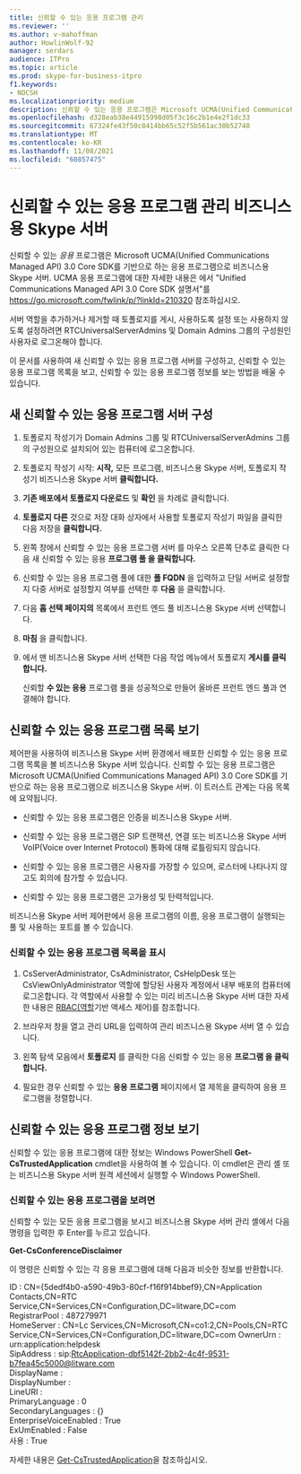 ```yaml
---
title: 신뢰할 수 있는 응용 프로그램 관리
ms.reviewer: ''
ms.author: v-mahoffman
author: HowlinWolf-92
manager: serdars
audience: ITPro
ms.topic: article
ms.prod: skype-for-business-itpro
f1.keywords:
- NOCSH
ms.localizationpriority: medium
description: 신뢰할 수 있는 응용 프로그램은 Microsoft UCMA(Unified Communications Managed API) 3.0 Core SDK를 기반으로 하는 응용 프로그램으로 비즈니스용 Skype 서버.
ms.openlocfilehash: d328eab38e44915998d05f3c16c2b1e4e2f1dc33
ms.sourcegitcommit: 67324fe43f50c8414bb65c52f5b561ac30b52748
ms.translationtype: MT
ms.contentlocale: ko-KR
ms.lasthandoff: 11/08/2021
ms.locfileid: "60857475"
---
```

# <a name="manage-trusted-applications-in-skype-for-business-server"></a>신뢰할 수 있는 응용 프로그램 관리 비즈니스용 Skype 서버

신뢰할 수 있는 *응용* 프로그램은 Microsoft UCMA(Unified Communications Managed API) 3.0 Core SDK를 기반으로 하는 응용 프로그램으로 비즈니스용 Skype 서버. UCMA 응용 프로그램에 대한 자세한 내용은 에서 "Unified Communications Managed API 3.0 Core SDK 설명서"를 https://go.microsoft.com/fwlink/p/?linkId=210320 참조하십시오.

서버 역할을 추가하거나 제거할 때 토폴로지를 게시, 사용하도록 설정 또는 사용하지 않도록 설정하려면 RTCUniversalServerAdmins 및 Domain Admins 그룹의 구성원인 사용자로 로그온해야 합니다. 

이 문서를 사용하여 새 신뢰할 수 있는 응용 프로그램 서버를 구성하고, 신뢰할 수 있는 응용 프로그램 목록을 보고, 신뢰할 수 있는 응용 프로그램 정보를 보는 방법을 배울 수 있습니다. 

## <a name="configure-a-new-trusted-application-server"></a>새 신뢰할 수 있는 응용 프로그램 서버 구성

1.  토폴로지 작성기가 Domain Admins 그룹 및 RTCUniversalServerAdmins 그룹의 구성원으로 설치되어 있는 컴퓨터에 로그온합니다.

2.  토폴로지 작성기 시작:  **시작,** 모든 프로그램, 비즈니스용 Skype 서버, 토폴로지 작성기 비즈니스용 Skype 서버 **클릭합니다.**

3.  **기존 배포에서 토폴로지 다운로드** 및 **확인** 을 차례로 클릭합니다.

4.  **토폴로지 다른** 것으로 저장 대화 상자에서 사용할 토폴로지 작성기 파일을 클릭한 다음 저장을 **클릭합니다.**

5.  왼쪽 창에서 신뢰할 수 있는 응용 프로그램 서버 를 마우스 오른쪽 단추로 클릭한 다음 새 신뢰할 수 있는 응용 **프로그램 풀 을 클릭합니다.**

6.  신뢰할 수 있는 응용 프로그램 풀에 대한 **풀 FQDN** 을 입력하고 단일 서버로 설정할지 다중 서버로 설정할지 여부를 선택한 후 **다음** 을 클릭합니다.

7.  다음 **홉 선택 페이지의** 목록에서 프런트 엔드 풀 비즈니스용 Skype 서버 선택합니다.

8.  **마침** 을 클릭합니다.

9.  에서 맨 비즈니스용 Skype 서버 선택한 다음 작업 메뉴에서 토폴로지 **게시를 클릭합니다.** 
    
    신뢰할 **수 있는 응용** 프로그램 풀을 성공적으로 만들어 올바른 프런트 엔드 풀과 연결해야 합니다.


## <a name="view-a-list-of-trusted-applications"></a>신뢰할 수 있는 응용 프로그램 목록 보기

제어판을 사용하여 비즈니스용 Skype 서버 환경에서 배포한 신뢰할 수 있는 응용 프로그램 목록을 볼 비즈니스용 Skype 서버 있습니다. 신뢰할 수 있는 응용 프로그램은 Microsoft UCMA(Unified Communications Managed API) 3.0 Core SDK를 기반으로 하는 응용 프로그램으로 비즈니스용 Skype 서버. 이 트러스트 관계는 다음 목록에 요약됩니다.

  - 신뢰할 수 있는 응용 프로그램은 인증을 비즈니스용 Skype 서버.

  - 신뢰할 수 있는 응용 프로그램은 SIP 트랜잭션, 연결 또는 비즈니스용 Skype 서버 VoIP(Voice over Internet Protocol) 통화에 대해 로틀링되지 않습니다.

  - 신뢰할 수 있는 응용 프로그램은 사용자를 가장할 수 있으며, 로스터에 나타나지 않고도 회의에 참가할 수 있습니다.

  - 신뢰할 수 있는 응용 프로그램은 고가용성 및 탄력적입니다.

비즈니스용 Skype 서버 제어판에서 응용 프로그램의 이름, 응용 프로그램이 실행되는 풀 및 사용하는 포트를 볼 수 있습니다.


### <a name="to-view-a-list-of-trusted-applications"></a>신뢰할 수 있는 응용 프로그램 목록을 표시

1.  CsServerAdministrator, CsAdministrator, CsHelpDesk 또는 CsViewOnlyAdministrator 역할에 할당된 사용자 계정에서 내부 배포의 컴퓨터에 로그온합니다. 각 역할에서 사용할 수 있는 미리 비즈니스용 Skype 서버 대한 자세한 내용은 [RBAC(역할](../plan-your-deployment/security/role-based-access-control-rbac.md)기반 액세스 제어)를 참조합니다.

2.  브라우저 창을 열고 관리 URL을 입력하여 관리 비즈니스용 Skype 서버 열 수 있습니다.

3.  왼쪽 탐색 모음에서 **토폴로지** 를 클릭한 다음 신뢰할 수 있는 응용 **프로그램 을 클릭합니다.**

4.  필요한 경우 신뢰할 수 있는 **응용 프로그램** 페이지에서 열 제목을 클릭하여 응용 프로그램을 정렬합니다.


## <a name="view-trusted-application-information"></a>신뢰할 수 있는 응용 프로그램 정보 보기

신뢰할 수 있는 응용 프로그램에 대한 정보는 Windows PowerShell **Get-CsTrustedApplication** cmdlet을 사용하여 볼 수 있습니다. 이 cmdlet은 관리 셸 또는 비즈니스용 Skype 서버 원격 세션에서 실행할 수 Windows PowerShell. 


### <a name="to-view-trusted-applications"></a>신뢰할 수 있는 응용 프로그램을 보려면

신뢰할 수 있는 모든 응용 프로그램을 보시고 비즈니스용 Skype 서버 관리 셸에서 다음 명령을 입력한 후 Enter를 누르고 있습니다.
    
   **Get-CsConferenceDisclaimer**
    
   이 명령은 신뢰할 수 있는 각 응용 프로그램에 대해 다음과 비슷한 정보를 반환합니다.
    
   ID : CN={5dedf4b0-a590-49b3-80cf-f16f914bbef9},CN=Application Contacts,CN=RTC Service,CN=Services,CN=Configuration,DC=litware,DC=com<br/>
   RegistrarPool : 487279971<br/>
   HomeServer : CN=Lc Services,CN=Microsoft,CN=co1:2,CN=Pools,CN=RTC Service,CN=Services,CN=Configuration,DC=litware,DC=com OwnerUrn : urn:application:helpdesk<br/>
   SipAddress : sip:RtcApplication-dbf5142f-2bb2-4c4f-9531-b7fea45c5000@litware.com<br/>
   DisplayName :<br/>
   DisplayNumber :<br/>
   LineURI :<br/>
   PrimaryLanguage : 0<br/>
   SecondaryLanguages : {}<br/>
   EnterpriseVoiceEnabled : True<br/>
   ExUmEnabled : False<br/>
   사용 : True<br/>
    
   자세한 내용은 [Get-CsTrustedApplication](/powershell/module/skype/Get-CsTrustedApplication)을 참조하십시오.